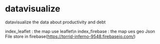 # datavisualize
datavisualize the data about productivity and debt

index_leaflet : the map use leaflet\n
index_firebase : the map ues geo Json File store in firebase(https://torrid-inferno-9548.firebaseio.com/)
